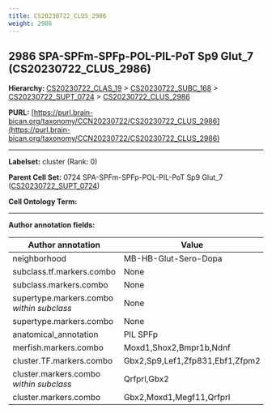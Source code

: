 ```yaml
---
title: CS20230722_CLUS_2986
weight: 2986
---
```

## 2986 SPA-SPFm-SPFp-POL-PIL-PoT Sp9 Glut_7 (CS20230722_CLUS_2986)
<b>Hierarchy: </b>
[CS20230722_CLAS_19](../CS20230722_CLAS_19) >
[CS20230722_SUBC_168](../CS20230722_SUBC_168) >
[CS20230722_SUPT_0724](../CS20230722_SUPT_0724) >
[CS20230722_CLUS_2986](../CS20230722_CLUS_2986)

**PURL:** [https://purl.brain-bican.org/taxonomy/CCN20230722/CS20230722_CLUS_2986](https://purl.brain-bican.org/taxonomy/CCN20230722/CS20230722_CLUS_2986)

---


**Labelset:** cluster (Rank: 0)

**Parent Cell Set:** 0724 SPA-SPFm-SPFp-POL-PIL-PoT Sp9 Glut_7 ([CS20230722_SUPT_0724](../CS20230722_SUPT_0724))



**Cell Ontology Term:** 

[MARKER GENES.]: #


---

[TRANSFERRED ANNOTATIONS.]: #


[AUTHOR ANNOTATION FIELDS.]: #


**Author annotation fields:**

| Author annotation | Value |
|-------------------|-------|
|neighborhood|MB-HB-Glut-Sero-Dopa|
|subclass.tf.markers.combo|None|
|subclass.markers.combo|None|
|supertype.markers.combo _within subclass_|None|
|supertype.markers.combo|None|
|anatomical_annotation|PIL SPFp|
|merfish.markers.combo|Moxd1,Shox2,Bmpr1b,Ndnf|
|cluster.TF.markers.combo|Gbx2,Sp9,Lef1,Zfp831,Ebf1,Zfpm2|
|cluster.markers.combo _within subclass_|Qrfprl,Gbx2|
|cluster.markers.combo|Gbx2,Moxd1,Megf11,Qrfprl|
